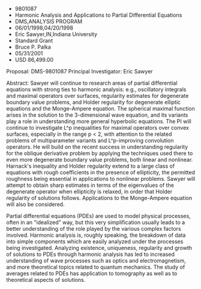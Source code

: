 
* 9801087
* Harmonic Analysis and Applications to Partial Differential Equations
* DMS,ANALYSIS PROGRAM
* 06/01/1998,04/20/1998
* Eric Sawyer,IN,Indiana University
* Standard Grant
* Bruce P. Palka
* 05/31/2001
* USD 86,499.00

Proposal: DMS-9801087 Principal Investigator: Eric Sawyer

Abstract: Sawyer will continue to research areas of partial differential
equations with strong ties to harmonic analysis: e.g., oscillatory integrals and
maximal operators over surfaces, regularity estimates for degenerate boundary
value problems, and Holder regularity for degenerate elliptic equations and the
Monge-Ampere equation. The spherical maximal function arises in the solution to
the 3-dimensional wave equation, and its variants play a role in understanding
more general hyperbolic equations. The PI will continue to investigate L^p
inequalities for maximal operators over convex surfaces, especially in the range
p < 2, with attention to the related problems of multiparameter variants and
L^p-improving convolution operators. He will build on the recent success in
understanding regularity for the oblique derivative problem by applying the
techniques used there to even more degenerate boundary value problems, both
linear and nonlinear. Harnack's inequality and Holder regularity extend to a
large class of equations with rough coefficients in the presence of ellipticity,
the permitted roughness being essential in applications to nonlinear problems.
Sawyer will attempt to obtain sharp estimates in terms of the eigenvalues of the
degenerate operator when ellipticity is relaxed, in order that Holder regularity
of solutions follows. Applications to the Monge-Ampere equation will also be
considered.

Partial differential equations (PDEs) are used to model physical processes,
often in an "idealized" way, but this very simplification usually leads to a
better understanding of the role played by the various complex factors involved.
Harmonic analysis is, roughly speaking, the breakdown of data into simple
components which are easily analyzed under the processes being investigated.
Analyzing existence, uniqueness, regularity and growth of solutions to PDEs
through harmonic analysis has led to increased understanding of wave processes
such as optics and electromagnetism, and more theoretical topics related to
quantum mechanics. The study of averages related to PDEs has application to
tomography as well as to theoretical aspects of solutions.
